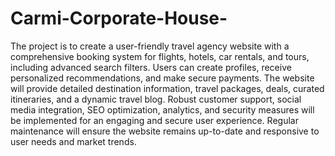 # Carmi-Corporate-House-
The project is to create a user-friendly travel agency website with a comprehensive booking system for flights, hotels, car rentals, and tours, including advanced search filters. Users can create profiles, receive personalized recommendations, and make secure payments. The website will provide detailed destination information, travel packages, deals, curated itineraries, and a dynamic travel blog. Robust customer support, social media integration, SEO optimization, analytics, and security measures will be implemented for an engaging and secure user experience. Regular maintenance will ensure the website remains up-to-date and responsive to user needs and market trends.
